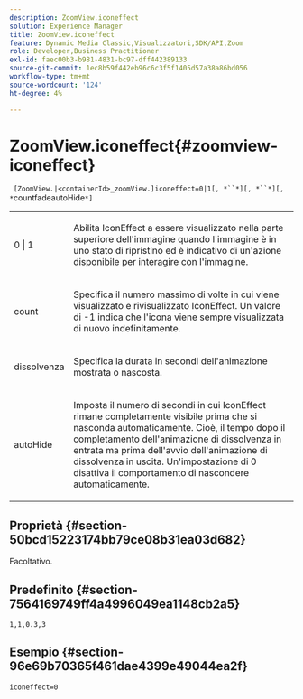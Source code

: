 ```yaml
---
description: ZoomView.iconeffect
solution: Experience Manager
title: ZoomView.iconeffect
feature: Dynamic Media Classic,Visualizzatori,SDK/API,Zoom
role: Developer,Business Practitioner
exl-id: faec00b3-b981-4831-bc97-dff442389133
source-git-commit: 1ec8b59f442eb96c6c3f5f1405d57a38a86bd056
workflow-type: tm+mt
source-wordcount: '124'
ht-degree: 4%

---
```


# ZoomView.iconeffect{#zoomview-iconeffect}

` [ZoomView.|<containerId>_zoomView.]iconeffect=0|1[, *``*][, *``*][, *`countfadeautoHide`*]`

<table id="table_6CAA904E976A41BD994D8926F46F0BAF"> 
 <tbody> 
  <tr> 
   <td colname="col1"> <p> <span class="codeph"> 0 | 1</span> </p> </td> 
   <td colname="col2"> <p> Abilita IconEffect a essere visualizzato nella parte superiore dell'immagine quando l'immagine è in uno stato di ripristino ed è indicativo di un'azione disponibile per interagire con l'immagine. </p> </td> 
  </tr> 
  <tr> 
   <td colname="col1"> <p> <span class="codeph"> <span class="varname"> count</span> </span> </p> </td> 
   <td colname="col2"> <p> Specifica il numero massimo di volte in cui viene visualizzato e rivisualizzato IconEffect. Un valore di <span class="codeph"> -1</span> indica che l'icona viene sempre visualizzata di nuovo indefinitamente. </p> </td> 
  </tr> 
  <tr> 
   <td colname="col1"> <p> <span class="codeph"> <span class="varname"> dissolvenza</span> </span> </p> </td> 
   <td colname="col2"> <p>Specifica la durata in secondi dell'animazione mostrata o nascosta. </p> </td> 
  </tr> 
  <tr> 
   <td colname="col1"> <p> <span class="codeph"> <span class="varname"> autoHide</span> </span> </p> </td> 
   <td colname="col2"> <p>Imposta il numero di secondi in cui IconEffect rimane completamente visibile prima che si nasconda automaticamente. Cioè, il tempo dopo il completamento dell'animazione di dissolvenza in entrata ma prima dell'avvio dell'animazione di dissolvenza in uscita. Un'impostazione di <span class="codeph"> 0</span> disattiva il comportamento di nascondere automaticamente. </p> </td> 
  </tr> 
 </tbody> 
</table>

## Proprietà {#section-50bcd15223174bb79ce08b31ea03d682}

Facoltativo.

## Predefinito {#section-7564169749ff4a4996049ea1148cb2a5}

`1,1,0.3,3`

## Esempio {#section-96e69b70365f461dae4399e49044ea2f}

`iconeffect=0`
